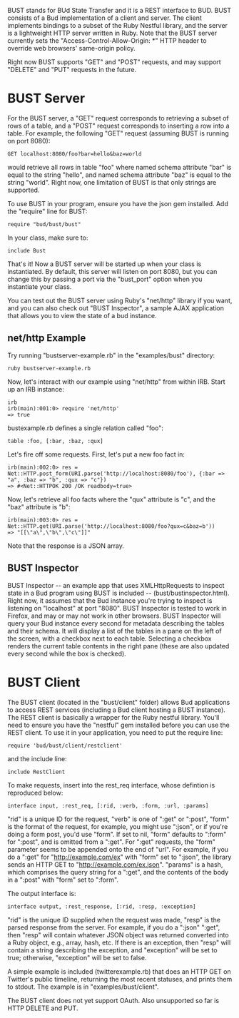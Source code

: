 BUST stands for BUd State Transfer and it is a REST interface to BUD.  BUST consists of a Bud implementation of a client and server.  The client implements bindings to a subset of the Ruby Nestful library, and the server is a lightweight HTTP server written in Ruby.  Note that the BUST server currently sets the "Access-Control-Allow-Origin: *" HTTP header to override web browsers' same-origin policy.

Right now BUST supports "GET" and "POST" requests, and may support "DELETE" and "PUT" requests in the future.

# BUST Server

For the BUST server, a "GET" request corresponds to retrieving a subset of rows of a table, and a "POST" request corresponds to inserting a row into a table.  For example, the following "GET" request (assuming BUST is running on port 8080):

    GET localhost:8080/foo?bar=hello&baz=world

would retrieve all rows in table "foo" where named schema attribute "bar" is equal to the string "hello", and named schema attribute "baz" is equal to the string "world".  Right now, one limitation of BUST is that only strings are supported.

To use BUST in your program, ensure you have the json gem installed.  Add the "require" line for BUST:

    require "bud/bust/bust"

In your class, make sure to:

    include Bust

That's it!  Now a BUST server will be started up when your class is instantiated.  By default, this server will listen on port 8080, but you can change this by passing a port via the "bust_port" option when you instantiate your class.

You can test out the BUST server using Ruby's "net/http" library if you want, and you can also check out "BUST Inspector", a sample AJAX application that allows you to view the state of a bud instance.

## net/http Example

Try running "bustserver-example.rb" in the "examples/bust" directory:

    ruby bustserver-example.rb

Now, let's interact with our example using "net/http" from within IRB.  Start up an IRB instance:

    irb
    irb(main):001:0> require 'net/http'
    => true

bustexample.rb defines a single relation called "foo":

    table :foo, [:bar, :baz, :qux]

Let's fire off some requests.  First, let's put a new foo fact in:

    irb(main):002:0> res = Net::HTTP.post_form(URI.parse('http://localhost:8080/foo'), {:bar => "a", :baz => "b", :qux => "c"})
    => #<Net::HTTPOK 200 /OK readbody=true>

Now, let's retrieve all foo facts where the "qux" attribute is "c", and the "baz" attribute is "b":

    irb(main):003:0> res = Net::HTTP.get(URI.parse('http://localhost:8080/foo?qux=c&baz=b'))
    => "[[\"a\",\"b\",\"c\"]]"

Note that the response is a JSON array.


## BUST Inspector

BUST Inspector -- an example app that uses XMLHttpRequests to inspect state in a Bud program using BUST is included -- (bust/bustinspector.html).  Right now, it assumes that the Bud instance you're trying to inspect is listening on "localhost" at port "8080".  BUST Inspector is tested to work in Firefox, and may or may not work in other browsers.  BUST Inspector will query your Bud instance every second for metadata describing the tables and their schema.  It will display a list of the tables in a pane on the left of the screen, with a checkbox next to each table.  Selecting a checkbox renders the current table contents in the right pane (these are also updated every second while the box is checked).


# BUST Client

The BUST client (located in the "bust/client" folder) allows Bud applications to access REST services (including a Bud client hosting a BUST instance). The REST client is basically a wrapper for the Ruby nestful library. You'll need to ensure you have the "nestful" gem installed before you can use the REST client. To use it in your application, you need to put the require line:

    require 'bud/bust/client/restclient'

and the include line:

    include RestClient

To make requests, insert into the rest_req interface, whose defintion is reproduced below:

    interface input, :rest_req, [:rid, :verb, :form, :url, :params]

"rid" is a unique ID for the request, "verb" is one of ":get" or ":post", "form" is the format of the request, for example, you might use ":json", or if you're doing a form post, you'd use "form". If set to nil, "form" defaults to ":form" for ":post", and is omitted from a ":get". For ":get" requests, the "form" parameter seems to be appended onto the end of "url". For example, if you do a ":get" for "http://example.com/ex" with "form" set to ":json", the library sends an HTTP GET to "http://example.com/ex.json". "params" is a hash, which comprises the query string for a ":get", and the contents of the body in a ":post" with "form" set to ":form".

The output interface is:

    interface output, :rest_response, [:rid, :resp, :exception]

"rid" is the unique ID supplied when the request was made, "resp" is the parsed response from the server. For example, if you do a ":json" ":get", then "resp" will contain whatever JSON object was returned converted into a Ruby object, e.g., array, hash, etc. If there is an exception, then "resp" will contain a string describing the exception, and "exception" will be set to true; otherwise, "exception" will be set to false.

A simple example is included (twitterexample.rb) that does an HTTP GET on Twitter's public timeline, returning the most recent statuses, and prints them to stdout.  The example is in "examples/bust/client".

The BUST client does not yet support OAuth. Also unsupported so far is HTTP DELETE and PUT.